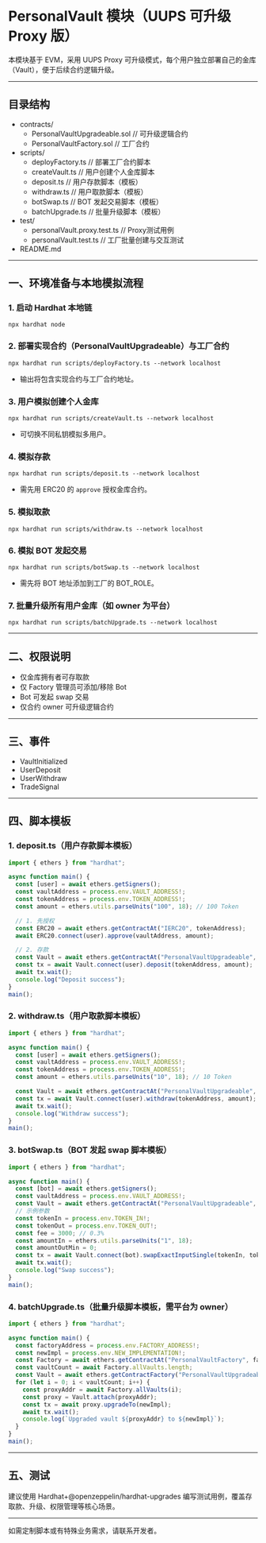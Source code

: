 # PersonalVault 模块（UUPS 可升级 Proxy 版）

本模块基于 EVM，采用 UUPS Proxy 可升级模式，每个用户独立部署自己的金库（Vault），便于后续合约逻辑升级。

---

## 目录结构
- contracts/
  - PersonalVaultUpgradeable.sol  // 可升级逻辑合约
  - PersonalVaultFactory.sol      // 工厂合约
- scripts/
  - deployFactory.ts              // 部署工厂合约脚本
  - createVault.ts                // 用户创建个人金库脚本
  - deposit.ts                    // 用户存款脚本（模板）
  - withdraw.ts                   // 用户取款脚本（模板）
  - botSwap.ts                    // BOT 发起交易脚本（模板）
  - batchUpgrade.ts               // 批量升级脚本（模板）
- test/
  - personalVault.proxy.test.ts   // Proxy测试用例
  - personalVault.test.ts         // 工厂批量创建与交互测试
- README.md

---

## 一、环境准备与本地模拟流程

### 1. 启动 Hardhat 本地链
```shell
npx hardhat node
```

### 2. 部署实现合约（PersonalVaultUpgradeable）与工厂合约
```shell
npx hardhat run scripts/deployFactory.ts --network localhost
```
- 输出将包含实现合约与工厂合约地址。

### 3. 用户模拟创建个人金库
```shell
npx hardhat run scripts/createVault.ts --network localhost
```
- 可切换不同私钥模拟多用户。

### 4. 模拟存款
```shell
npx hardhat run scripts/deposit.ts --network localhost
```
- 需先用 ERC20 的 `approve` 授权金库合约。

### 5. 模拟取款
```shell
npx hardhat run scripts/withdraw.ts --network localhost
```

### 6. 模拟 BOT 发起交易
```shell
npx hardhat run scripts/botSwap.ts --network localhost
```
- 需先将 BOT 地址添加到工厂的 BOT_ROLE。

### 7. 批量升级所有用户金库（如 owner 为平台）
```shell
npx hardhat run scripts/batchUpgrade.ts --network localhost
```

---

## 二、权限说明
- 仅金库拥有者可存取款
- 仅 Factory 管理员可添加/移除 Bot
- Bot 可发起 swap 交易
- 仅合约 owner 可升级逻辑合约

---

## 三、事件
- VaultInitialized
- UserDeposit
- UserWithdraw
- TradeSignal

---

## 四、脚本模板

### 1. deposit.ts（用户存款脚本模板）
```typescript
import { ethers } from "hardhat";

async function main() {
  const [user] = await ethers.getSigners();
  const vaultAddress = process.env.VAULT_ADDRESS!;
  const tokenAddress = process.env.TOKEN_ADDRESS!;
  const amount = ethers.utils.parseUnits("100", 18); // 100 Token

  // 1. 先授权
  const ERC20 = await ethers.getContractAt("IERC20", tokenAddress);
  await ERC20.connect(user).approve(vaultAddress, amount);

  // 2. 存款
  const Vault = await ethers.getContractAt("PersonalVaultUpgradeable", vaultAddress);
  const tx = await Vault.connect(user).deposit(tokenAddress, amount);
  await tx.wait();
  console.log("Deposit success");
}
main();
```

### 2. withdraw.ts（用户取款脚本模板）
```typescript
import { ethers } from "hardhat";

async function main() {
  const [user] = await ethers.getSigners();
  const vaultAddress = process.env.VAULT_ADDRESS!;
  const tokenAddress = process.env.TOKEN_ADDRESS!;
  const amount = ethers.utils.parseUnits("10", 18); // 10 Token

  const Vault = await ethers.getContractAt("PersonalVaultUpgradeable", vaultAddress);
  const tx = await Vault.connect(user).withdraw(tokenAddress, amount);
  await tx.wait();
  console.log("Withdraw success");
}
main();
```

### 3. botSwap.ts（BOT 发起 swap 脚本模板）
```typescript
import { ethers } from "hardhat";

async function main() {
  const [bot] = await ethers.getSigners();
  const vaultAddress = process.env.VAULT_ADDRESS!;
  const Vault = await ethers.getContractAt("PersonalVaultUpgradeable", vaultAddress);
  // 示例参数
  const tokenIn = process.env.TOKEN_IN!;
  const tokenOut = process.env.TOKEN_OUT!;
  const fee = 3000; // 0.3%
  const amountIn = ethers.utils.parseUnits("1", 18);
  const amountOutMin = 0;
  const tx = await Vault.connect(bot).swapExactInputSingle(tokenIn, tokenOut, fee, amountIn, amountOutMin);
  await tx.wait();
  console.log("Swap success");
}
main();
```

### 4. batchUpgrade.ts（批量升级脚本模板，需平台为 owner）
```typescript
import { ethers } from "hardhat";

async function main() {
  const factoryAddress = process.env.FACTORY_ADDRESS!;
  const newImpl = process.env.NEW_IMPLEMENTATION!;
  const Factory = await ethers.getContractAt("PersonalVaultFactory", factoryAddress);
  const vaultCount = await Factory.allVaults.length;
  const Vault = await ethers.getContractFactory("PersonalVaultUpgradeable");
  for (let i = 0; i < vaultCount; i++) {
    const proxyAddr = await Factory.allVaults(i);
    const proxy = Vault.attach(proxyAddr);
    const tx = await proxy.upgradeTo(newImpl);
    await tx.wait();
    console.log(`Upgraded vault ${proxyAddr} to ${newImpl}`);
  }
}
main();
```

---

## 五、测试
建议使用 Hardhat+@openzeppelin/hardhat-upgrades 编写测试用例，覆盖存取款、升级、权限管理等核心场景。

---

如需定制脚本或有特殊业务需求，请联系开发者。
